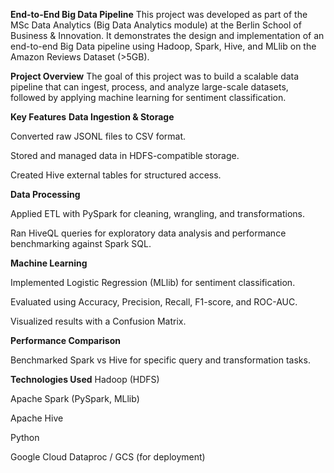 **End-to-End Big Data Pipeline**
This project was developed as part of the MSc Data Analytics (Big Data Analytics module) at the Berlin School of Business & Innovation.
It demonstrates the design and implementation of an end-to-end Big Data pipeline using Hadoop, Spark, Hive, and MLlib on the Amazon Reviews Dataset (>5GB).

**Project Overview**
The goal of this project was to build a scalable data pipeline that can ingest, process, and analyze large-scale datasets, followed by applying machine learning for sentiment classification.

**Key Features**
**Data Ingestion & Storage**

Converted raw JSONL files to CSV format.

Stored and managed data in HDFS-compatible storage.

Created Hive external tables for structured access.

**Data Processing**

Applied ETL with PySpark for cleaning, wrangling, and transformations.

Ran HiveQL queries for exploratory data analysis and performance benchmarking against Spark SQL.

**Machine Learning**

Implemented Logistic Regression (MLlib) for sentiment classification.

Evaluated using Accuracy, Precision, Recall, F1-score, and ROC-AUC.

Visualized results with a Confusion Matrix.

**Performance Comparison**

Benchmarked Spark vs Hive for specific query and transformation tasks.

**Technologies Used**
Hadoop (HDFS)

Apache Spark (PySpark, MLlib)

Apache Hive

Python

Google Cloud Dataproc / GCS (for deployment)
